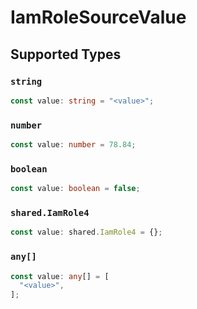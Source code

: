 # IamRoleSourceValue


## Supported Types

### `string`

```typescript
const value: string = "<value>";
```

### `number`

```typescript
const value: number = 78.84;
```

### `boolean`

```typescript
const value: boolean = false;
```

### `shared.IamRole4`

```typescript
const value: shared.IamRole4 = {};
```

### `any[]`

```typescript
const value: any[] = [
  "<value>",
];
```

